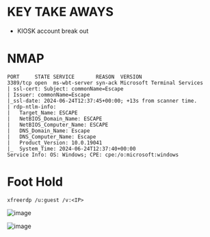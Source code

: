 # KEY TAKE AWAYS

* KIOSK account break out


# NMAP

```
PORT     STATE SERVICE       REASON  VERSION
3389/tcp open  ms-wbt-server syn-ack Microsoft Terminal Services
| ssl-cert: Subject: commonName=Escape
| Issuer: commonName=Escape
|_ssl-date: 2024-06-24T12:37:45+00:00; +13s from scanner time.
| rdp-ntlm-info: 
|   Target_Name: ESCAPE
|   NetBIOS_Domain_Name: ESCAPE
|   NetBIOS_Computer_Name: ESCAPE
|   DNS_Domain_Name: Escape
|   DNS_Computer_Name: Escape
|   Product_Version: 10.0.19041
|_  System_Time: 2024-06-24T12:37:40+00:00
Service Info: OS: Windows; CPE: cpe:/o:microsoft:windows
```

# Foot Hold

```
xfreerdp /u:guest /v:<IP>

```

![image](https://github.com/reneanto/write-ups/assets/44943249/b53a7960-8ae1-44ac-ae3d-82236e4512d7)

![image](https://github.com/reneanto/write-ups/assets/44943249/f7f74ba5-529c-4209-8996-f5385230aea2)
